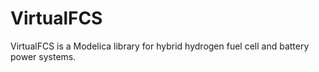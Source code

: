# VirtualFCS
VirtualFCS is a Modelica library for hybrid hydrogen fuel cell and battery power systems.
